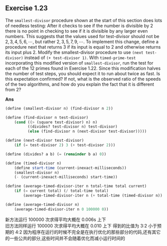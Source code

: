 ## Exercise 1.23

The `smallest-divisor` procedure shown at the start of this section does lots of needless testing: After it checks to see if the number is divisible by 2 there is no point in checking to see if it is divisible by any larger even numbers. This suggests that the values used for test-divisor should not be $2, 3, 4, 5, 6, \cdots$, but rather $2, 3, 5, 7, 9,\cdots$. To implement this change, define a procedure next that returns 3 if its input is equal to 2 and otherwise returns its input plus 2. Modify the smallest-divisor procedure to use `(next test-divisor)` instead of `(+ test-divisor 1)`. With `timed-prime-test` incorporating this modified version of `smallest-divisor`, run the test for each of the 12 primes found in Exercise 1.22. Since this modification halves the number of test steps, you should expect it to run about twice as fast. Is this expectation confirmed? If not, what is the observed ratio of the speeds of the two algorithms, and how do you explain the fact that it is different from 2?

**Ans**

```scheme
(define (smallest-divisor n) (find-divisor n 2))

(define (find-divisor n test-divisor)
    (cond ((> (square test-divisor) n) n)
          ((divides? test-divisor n) test-divisor)
          (else (find-divisor n (next-divisor test-divisor)))))

(define (next-divisor test-divisor)
    (if (= test-divisor 2) 3 (+ test-divisor 2)))

(define (divides? a b) (= (remainder b a) 0))

(define (timed-divisor n)
    (define start-time (current-inexact-milliseconds))
    (smallest-divisor n)
    (- (current-inexact-milliseconds) start-time))

(define (average-timed-divisor-iter n total-time total current)
    (if (= current total) (/ total-time total)
        (average-timed-divisor-iter n (+ total-time (timed-divisor n)) total (+ current 1))))

(define (average-timed-divisor n)
    (average-timed-divisor-iter n 0 100000 0))

```

新方法运行 100000 次求得平均大概在 0.006s 上下  
旧方法同样运行 100000 次求得平均大概在 0.010 上下
得到的比值为 3:2 小于预期的 4:2 因为程序在运行的时候不完全是在执行优化的那些部分的代码,还有其它的一些公共的部分,这些时间并不会随着优化而减小运行时间的
